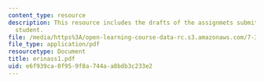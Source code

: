 ```yaml
---
content_type: resource
description: This resource includes the drafts of the assignmets submitted by the
  student.
file: /media/https%3A/open-learning-course-data-rc.s3.amazonaws.com/7-349-biological-computing-at-the-crossroads-of-engineering-and-science-spring-2005/e6f939ca0f959f8a744aa8bdb3c233e2_erinass1.pdf
file_type: application/pdf
resourcetype: Document
title: erinass1.pdf
uid: e6f939ca-0f95-9f8a-744a-a8bdb3c233e2
---
```

